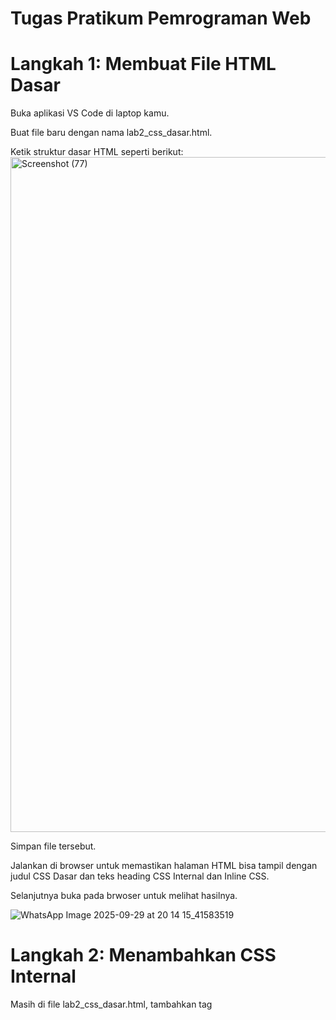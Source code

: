 # Tugas Pratikum Pemrograman Web

# Langkah 1: Membuat File HTML Dasar

Buka aplikasi VS Code di laptop kamu.

Buat file baru dengan nama lab2_css_dasar.html.

Ketik struktur dasar HTML seperti berikut:
<img width="1920" height="1080" alt="Screenshot (77)" src="https://github.com/user-attachments/assets/14600c06-8bda-4c0b-986a-c0d7e0172277" />

Simpan file tersebut.

Jalankan di browser untuk memastikan halaman HTML bisa tampil dengan judul CSS Dasar dan teks heading CSS Internal dan Inline CSS.

Selanjutnya buka pada brwoser untuk melihat hasilnya.

![WhatsApp Image 2025-09-29 at 20 14 15_41583519](https://github.com/user-attachments/assets/a284b4d9-88c7-4201-94cc-373da8c7c64a)

# Langkah 2: Menambahkan CSS Internal

Masih di file lab2_css_dasar.html, tambahkan tag <style> di dalam bagian <head>. Tag ini dipakai buat nulis CSS Internal, yaitu CSS langsung di dalam file HTML.

Ketik kode CSS berikut:

<img width="842" height="535" alt="Screenshot 2025-09-29 121006" src="https://github.com/user-attachments/assets/083bfc3b-b173-4b89-8d72-87b99522a42f" />

Simpan file.

Coba jalankan di browser, kita melihat beberapa perubahan:

Font teks berubah jadi Open Sans.

Bagian header punya garis bawah warna biru.

Judul < h1 > berwarna biru tua, posisinya tengah, dan ada jarak.

Teks miring < i > di dalam < h1 > berubah warna abu-abu 


lakukan refresh pada browser untuk melihat hasilnya.
<img width="1920" height="1080" alt="Screenshot (78)" src="https://github.com/user-attachments/assets/b906f18b-42c3-49ab-8eea-ef4e7300e792" />

# Langkah 3: Menyisipkan CSS Eksternal

Untuk menggunakan CSS eksternal, kita perlu membuat sebuah file CSS terpisah (misalnya style_eksternal.css) lalu menghubungkannya ke dalam file HTML. Cara menghubungkannya adalah dengan menggunakan tag <link> di dalam bagian <head> pada HTML.

Kode yang digunakan:

<img width="781" height="74" alt="Screenshot 2025-09-29 124417" src="https://github.com/user-attachments/assets/7b7ff8aa-056b-4e03-825a-eec5066280d2" />

Setelah kode < link > ditambahkan di dalam < head >, maka tampilan halaman HTML akan mengikuti aturan gaya (style) yang sudah ditulis di dalam file style_eksternal.css.
refresh kembali browser untuk melihat perubahannya.

<img width="1920" height="1080" alt="Screenshot (78)" src="https://github.com/user-attachments/assets/0b43f8ab-b2bc-4e35-b40d-1e039e07ba10" />

# Langkah 4: Membuat CSS eksternal 

Buat sebuah file baru dengan nama style_eksternal.css, lalu isikan kode CSS berikut untuk mengatur tampilan navigasi:

<img width="436" height="398" alt="Screenshot 2025-09-29 204749" src="https://github.com/user-attachments/assets/549d7dd5-068c-451e-8d44-828824a99467" />


Setelah itu, hubungkan file CSS tersebut ke dalam dokumen HTML dengan menambahkan kode berikut pada bagian < head >:

<img width="781" height="74" alt="Screenshot 2025-09-29 124417" src="https://github.com/user-attachments/assets/93379d3f-2105-4e8e-9b97-1fa19e4a0479" />

Selanjutnya refresh kembali browser untuk melihat perubahannya.
<img width="1920" height="1080" alt="Screenshot (79)" src="https://github.com/user-attachments/assets/eb32bd28-f26f-432a-8007-4f4350720cf0" />

# Langkah 5: Menambahkan CSS Selector

Berikutnya kita dapat menambahkan aturan CSS dengan memanfaatkan ID Selector dan Class Selector. Masukkan kode berikut ke dalam file style_eksternal.css:

<img width="334" height="495" alt="Screenshot 2025-09-29 124615" src="https://github.com/user-attachments/assets/e9baf999-de5b-40fb-87dd-3e34256b5ea6" />

Setelah menambahkan kode ini, simpan file CSS lalu perbarui halaman di browser untuk melihat hasil perubahannya.

<img width="1920" height="1080" alt="Screenshot (80)" src="https://github.com/user-attachments/assets/e7164b3a-196b-4cac-a30f-19cf77715c7c" />

# Pertanyaan dan Tugas
1. Lakukan eksperimen dengan mengubah dan menambah properti dan nilai pada kode CSS
dengan mengacu pada CSS Cheat Sheet yang diberikan pada file terpisah dari modul ini.
2. Apa perbedaan pendeklarasian CSS elemen h1 {...} dengan #intro h1 {...}? berikan
penjelasannya!
3. Apabila ada deklarasi CSS secara internal, lalu ditambahkan CSS eksternal dan inline CSS pada
elemen yang sama. Deklarasi manakah yang akan ditampilkan pada browser? Berikan
penjelasan dan contohnya!
4. Pada sebuah elemen HTML terdapat ID dan Class, apabila masing-masing selector tersebut
terdapat deklarasi CSS, maka deklarasi manakah yang akan ditampilkan pada browser?
Berikan penjelasan dan contohnya! ( <p id="paragraf-1" class="text-paragraf"> )

# JAWABAN 

1. Pada versi sebelumnya, tampilan web masih menggunakan warna background standar, ukuran font kecil, serta padding dan margin yang sempit.

Kode yang digunakan:

<img width="1920" height="1080" alt="Screenshot (82)" src="https://github.com/user-attachments/assets/54dbb8aa-b2f0-4439-98a5-104e5a2107a7" />
<img width="1920" height="1080" alt="Screenshot (83)" src="https://github.com/user-attachments/assets/fde5fbf1-0d69-488f-b990-2a74c8fab775" />

dan hasil dari kode tersebut


<img width="1920" height="1080" alt="Screenshot (81)" src="https://github.com/user-attachments/assets/451c9051-bf8a-4319-9529-9d5f0208285f" />

2. h1 { ... }

Disebut selektor elemen.

Digunakan untuk memberikan gaya ke semua tag < h1 > di halaman web.

Contoh: kalau kita tulis h1 {color: green;}, maka semua teks < h1 > akan jadi hijau, baik itu di header, di intro, atau di bagian lain.

#intro h1 { ... }

Disebut selektor spesifik (ID + elemen).

Hanya berlaku untuk tag < h1 > yang ada di dalam elemen dengan id “intro”.

Jadi misalnya ada < div id="intro" >< h1 > Judul < /h1 > < /div  >, maka hanya judul itu saja yang kena aturan.

3. Apabila ada deklarasi CSS secara internal, eksternal, dan inline pada elemen yang sama, maka yang ditampilkan browser adalah deklarasi inline CSS. Hal ini karena inline CSS memiliki tingkat prioritas (specificity) paling tinggi dibandingkan internal maupun eksternal CSS.

Urutan prioritas CSS adalah:

Eksternal CSS → paling lemah.

Internal CSS → lebih kuat dari eksternal.

Inline CSS → paling kuat.

!important → akan mengalahkan semuanya.

Contohnya


<img width="906" height="421" alt="Screenshot 2025-09-29 213627" src="https://github.com/user-attachments/assets/ccf97742-ba4e-4c65-b87f-96a669143a4a" />

4. Apabila sebuah elemen HTML memiliki ID dan Class sekaligus, lalu keduanya memiliki deklarasi CSS, maka yang ditampilkan pada browser adalah deklarasi CSS dari ID. Hal ini karena selector ID memiliki tingkat prioritas lebih tinggi dibanding selector Class.

Contohnya

<img width="885" height="513" alt="Screenshot 2025-09-29 213913" src="https://github.com/user-attachments/assets/2eb7e351-fe3b-4cc5-b455-96c5922ed71f" />

Hasil di browser:
Teks “Ini contoh paragraf” akan berwarna merah, karena deklarasi dengan ID lebih spesifik dan lebih tinggi prioritasnya daripada Class.













